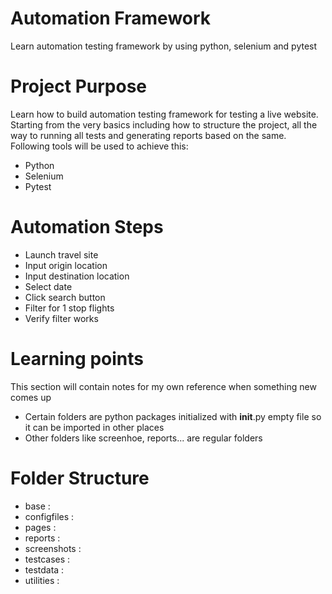 # Automation Framework
Learn automation testing framework by using python, selenium and pytest

# Project Purpose
Learn how to build automation testing framework for testing a live website. Starting from the very basics including how to structure the project, all the way to running all tests and generating reports based on the same. Following tools will be used to achieve this:
- Python
- Selenium
- Pytest

# Automation Steps
- Launch travel site
- Input origin location
- Input destination location
- Select date
- Click search button
- Filter for 1 stop flights
- Verify filter works

# Learning points
This section will contain notes for my own reference when something new comes up
- Certain folders are python packages initialized with __init__.py empty file so it can be imported in other places
- Other folders like screenhoe, reports... are regular folders

# Folder Structure
- base : 
- configfiles : 
- pages : 
- reports : 
- screenshots : 
- testcases : 
- testdata : 
- utilities : 